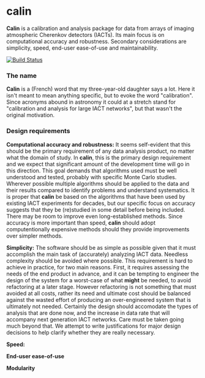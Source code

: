 # calin #

__Calin__ is a calibration and analysis package for data from arrays
  of imaging atmospheric Cherenkov detectors (IACTs). Its main focus
  is on computational accuracy and robustness. Secondary considerations
  are simplicity, speed, end-user ease-of-use and maintainability.

[![Build Status](https://travis-ci.org/sfegan/calin.svg?branch=master)](https://travis-ci.org/sfegan/calin)
  
### The name ###

__Calin__ is a (French) word that my three-year-old daughter says a
  lot. Here it isn't meant to mean anything specific, but to evoke the
  word "calibration". Since acronyms abound in astronomy it could at a
  stretch stand for "calibration and analysis for large IACT
  networks", but that wasn't the original motivation.

### Design requirements ###

**Computational accuracy and robustness:** It seems self-evident that
  this should be the primary requirement of any data analysis product, no
  matter what the domain of study. In __calin__, this is the primary
  design requirement and we expect that significant amount of the
  development time will go in this direction. This goal demands that
  algorithms used must be well understood and tested, probably with
  specific Monte Carlo studies. Wherever possible multiple algorithms
  should be applied to the data and their results compared to identify
  problems and understand systematics. It is proper that __calin__ be
  based on the algorithms that have been used by existing IACT
  experiments for decades, but our specific focus on accuracy suggests
  that they be (re)studied in some detail before being included. There
  may be room to improve even long-established methods. Since accuracy
  is more important than speed, __calin__ should adopt
  computentionally expensive methods should they provide improvements
  over simpler methods.

**Simplicity:** The software should be as simple as possible given
  that it must accomplish the main task of (accurately) analyzing IACT
  data. Needless complexity should be avoided where possible. This
  requirement is hard to achieve in practice, for two main
  reasons. First, it requires assessing the needs of the end product
  in advance, and it can be tempting to engineer the design of the
  system for a worst-case of what __might__ be needed, to avoid
  refactoring at a later stage. However refactoring is not something
  that must avoided at all costs, rather its need and ultimate cost
  should be balanced against the wasted effort of producing an
  over-engineered system that is ultimately not needed. Certainly the
  design should accomodate the types of analysis that are done now,
  and the increase in data rate that will accompany next generation
  IACT networks. Care must be taken going much beyond that.  We
  attempt to write justifications for major design decisions to help
  clarify whether they are really necessary.

**Speed:** 

**End-user ease-of-use** 

**Modularity** 


